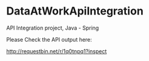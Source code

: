 # DataAtWorkApiIntegration
API Integration project, Java - Spring


Please Check the API output here:

http://requestbin.net/r/1q0tnpq1?inspect